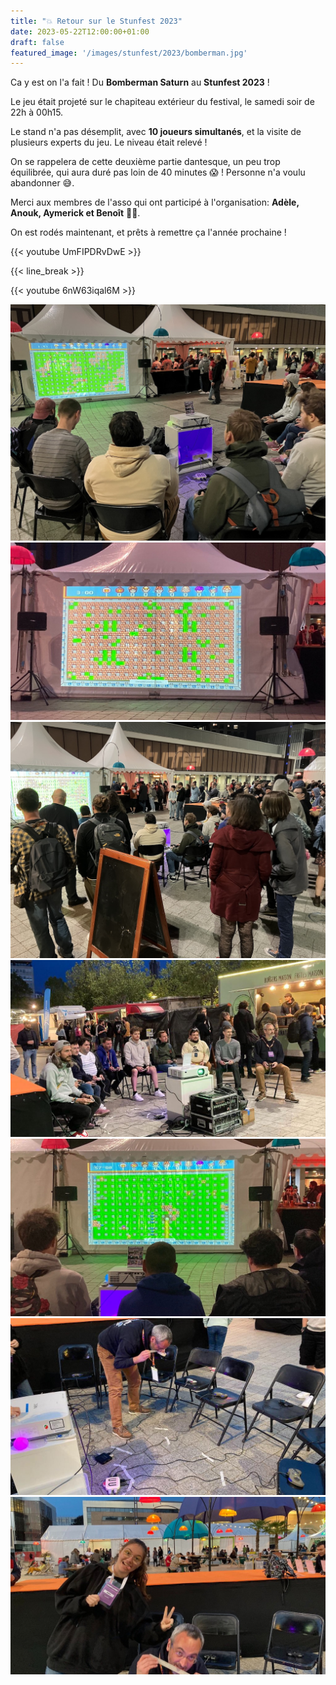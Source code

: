 ```yaml
---
title: "💥 Retour sur le Stunfest 2023"
date: 2023-05-22T12:00:00+01:00
draft: false
featured_image: '/images/stunfest/2023/bomberman.jpg'
---
```


Ca y est on l'a fait ! Du **Bomberman Saturn** au **Stunfest 2023** !

Le jeu était projeté sur le chapiteau extérieur du festival, le samedi soir de 22h à 00h15.
 
Le stand n'a pas désemplit, avec **10 joueurs simultanés**, et la visite de plusieurs experts du jeu. Le niveau était relevé !

On se rappelera de cette deuxième partie dantesque, un peu trop équilibrée, qui aura duré pas loin de 40 minutes 😱 ! Personne n'a voulu abandonner 😅.

Merci aux membres de l'asso qui ont participé à l'organisation: **Adèle, Anouk, Aymerick et Benoît** 💪🏻.

On est rodés maintenant, et prêts à remettre ça l'année prochaine ! 

{{< youtube UmFIPDRvDwE >}}

{{< line_break >}}

{{< youtube 6nW63iqal6M >}}

![Bomberman](/images/stunfest/2023/bomberman.jpg)
![Bomberman](/images/stunfest/2023/bomberman2.jpg)
![Bomberman](/images/stunfest/2023/bomberman_foule.jpg)
![Bomberman](/images/stunfest/2023/bomberman_back.jpg)
![Bomberman](/images/stunfest/2023/bomberman1.jpg)
![Bomberman](/images/stunfest/2023/bomberman5.jpg)
![Bomberman](/images/stunfest/2023/bomberman4.jpg)
